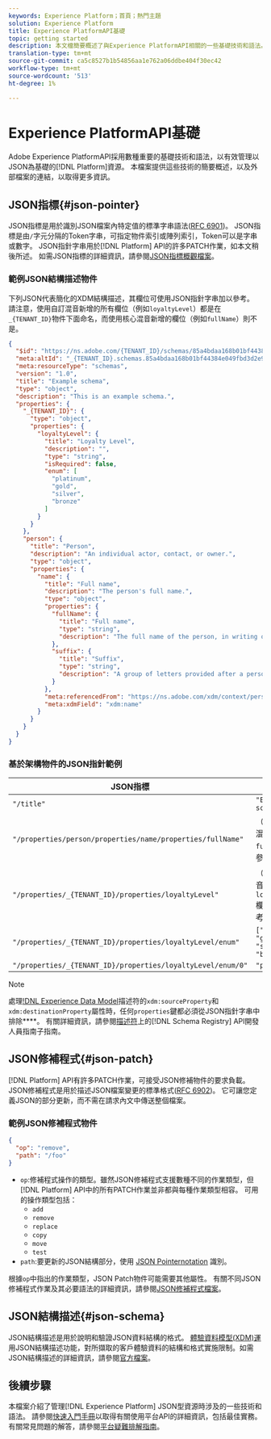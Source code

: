 ```yaml
---
keywords: Experience Platform；首頁；熱門主題
solution: Experience Platform
title: Experience PlatformAPI基礎
topic: getting started
description: 本文檔簡要概述了與Experience PlatformAPI相關的一些基礎技術和語法。
translation-type: tm+mt
source-git-commit: ca5c8527b1b54856aa1e762a06ddbe404f30ec42
workflow-type: tm+mt
source-wordcount: '513'
ht-degree: 1%

---
```



# Experience PlatformAPI基礎

Adobe Experience PlatformAPI採用數種重要的基礎技術和語法，以有效管理以JSON為基礎的[!DNL Platform]資源。 本檔案提供這些技術的簡要概述，以及外部檔案的連結，以取得更多資訊。

## JSON指標{#json-pointer}

JSON指標是用於識別JSON檔案內特定值的標準字串語法([RFC 6901](https://tools.ietf.org/html/rfc6901))。 JSON指標是由`/`字元分隔的Token字串，可指定物件索引或陣列索引，Token可以是字串或數字。 JSON指針字串用於[!DNL Platform] API的許多PATCH作業，如本文稍後所述。 如需JSON指標的詳細資訊，請參閱[JSON指標概觀檔案](https://rapidjson.org/md_doc_pointer.html)。

### 範例JSON結構描述物件

下列JSON代表簡化的XDM結構描述，其欄位可使用JSON指針字串加以參考。 請注意，使用自訂混音新增的所有欄位（例如`loyaltyLevel`）都是在`_{TENANT_ID}`物件下面命名，而使用核心混音新增的欄位（例如`fullName`）則不是。

```json
{
  "$id": "https://ns.adobe.com/{TENANT_ID}/schemas/85a4bdaa168b01bf44384e049fbd3d2e9b2ffaca440d35b9",
  "meta:altId": "_{TENANT_ID}.schemas.85a4bdaa168b01bf44384e049fbd3d2e9b2ffaca440d35b9",
  "meta:resourceType": "schemas",
  "version": "1.0",
  "title": "Example schema",
  "type": "object",
  "description": "This is an example schema.",
  "properties": {
    "_{TENANT_ID}": {
      "type": "object",
      "properties": {
        "loyaltyLevel": {
          "title": "Loyalty Level",
          "description": "",
          "type": "string",
          "isRequired": false,
          "enum": [
            "platinum",
            "gold",
            "silver",
            "bronze"
          ]
        }
      }
    },
    "person": {
      "title": "Person",
      "description": "An individual actor, contact, or owner.",
      "type": "object",
      "properties": {
        "name": {
          "title": "Full name",
          "description": "The person's full name.",
          "type": "object",
          "properties": {
            "fullName": {
              "title": "Full name",
              "type": "string",
              "description": "The full name of the person, in writing order most commonly accepted in the language of the name.",
            },
            "suffix": {
              "title": "Suffix",
              "type": "string",
              "description": "A group of letters provided after a person's name to provide additional information. The `suffix` is used at the end of someones name. For example Jr., Sr., M.D., PhD, I, II, III, etc.",
            }
          },
          "meta:referencedFrom": "https://ns.adobe.com/xdm/context/person-name",
          "meta:xdmField": "xdm:name"
        }
      }
    }
  }
}
```

### 基於架構物件的JSON指針範例

| JSON指標 | 解析為 |
| --- | --- |
| `"/title"` | `"Example schema"` |
| `"/properties/person/properties/name/properties/fullName"` | （傳回由核心混音提供的`fullName`欄位參考。） |
| `"/properties/_{TENANT_ID}/properties/loyaltyLevel"` | （傳回自訂混音所提供之`loyaltyLevel`欄位的參考）。 |
| `"/properties/_{TENANT_ID}/properties/loyaltyLevel/enum"` | `["platinum", "gold", "silver", "bronze"]` |
| `"/properties/_{TENANT_ID}/properties/loyaltyLevel/enum/0"` | `"platinum"` |

>[!NOTE]
>
>處理[!DNL Experience Data Model](XDM)描述符的`xdm:sourceProperty`和`xdm:destinationProperty`屬性時，任何`properties`鍵都必須從JSON指針字串中排除&#x200B;****。 有關詳細資訊，請參閱[描述符](../xdm/api/descriptors.md)上的[!DNL Schema Registry] API開發人員指南子指南。

## JSON修補程式{#json-patch}

[!DNL Platform] API有許多PATCH作業，可接受JSON修補物件的要求負載。 JSON修補程式是用於描述JSON檔案變更的標準格式([RFC 6902](https://tools.ietf.org/html/rfc6902))。 它可讓您定義JSON的部分更新，而不需在請求內文中傳送整個檔案。

### 範例JSON修補程式物件

```json
{
  "op": "remove",
  "path": "/foo"
}
```

* `op`:修補程式操作的類型。雖然JSON修補程式支援數種不同的作業類型，但[!DNL Platform] API中的所有PATCH作業並非都與每種作業類型相容。 可用的操作類型包括：
   * `add`
   * `remove`
   * `replace`
   * `copy`
   * `move`
   * `test`
* `path`:要更新的JSON結構部分，使用 [JSON Pointernotation](#json-pointer) 識別。

根據`op`中指出的作業類型，JSON Patch物件可能需要其他屬性。 有關不同JSON修補程式作業及其必要語法的詳細資訊，請參閱[JSON修補程式檔案](http://jsonpatch.com/)。

## JSON結構描述{#json-schema}

JSON結構描述是用於說明和驗證JSON資料結構的格式。 [體驗資料模型(XDM)運](../xdm/home.md) 用JSON結構描述功能，對所擷取的客戶體驗資料的結構和格式實施限制。如需JSON結構描述的詳細資訊，請參閱[官方檔案](https://json-schema.org/)。

## 後續步驟

本檔案介紹了管理[!DNL Experience Platform] JSON型資源時涉及的一些技術和語法。 請參閱[快速入門手冊](api-guide.md)以取得有關使用平台API的詳細資訊，包括最佳實務。 有關常見問題的解答，請參閱[平台疑難排解指南](troubleshooting.md)。